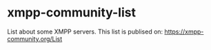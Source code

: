 # xmpp-community-list
List about some XMPP servers. This list is publised on: https://xmpp-community.org/List
